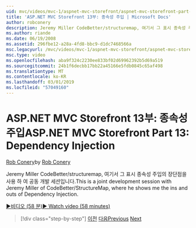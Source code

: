 ```yaml
---
uid: mvc/videos/mvc-1/aspnet-mvc-storefront/aspnet-mvc-storefront-part-13-dependency-injection
title: 'ASP.NET MVC Storefront 13부: 종속성 주입 | Microsoft Docs'
author: robconery
description: Jeremy Miller CodeBetter/structuremap, 여기서 그 표시 종속성 주입의 장단점을 사용 하 여 공동 개발 세션입니다.
ms.author: riande
ms.date: 06/19/2008
ms.assetid: 296fbe12-a28a-4fd8-bbc9-d1dc7468566a
msc.legacyurl: /mvc/videos/mvc-1/aspnet-mvc-storefront/aspnet-mvc-storefront-part-13-dependency-injection
msc.type: video
ms.openlocfilehash: aba9f324c2230ee833bf02d69962392b5d69a519
ms.sourcegitcommit: 24b1f6decbb17bb22a45166e5fdb0845c65af498
ms.translationtype: MT
ms.contentlocale: ko-KR
ms.lasthandoff: 03/01/2019
ms.locfileid: "57049160"
---
```

<a name="aspnet-mvc-storefront-part-13-dependency-injection"></a><span data-ttu-id="5a995-103">ASP.NET MVC Storefront 13부: 종속성 주입</span><span class="sxs-lookup"><span data-stu-id="5a995-103">ASP.NET MVC Storefront Part 13: Dependency Injection</span></span>
====================
<span data-ttu-id="5a995-104">[Rob Conery](https://github.com/robconery)</span><span class="sxs-lookup"><span data-stu-id="5a995-104">by [Rob Conery](https://github.com/robconery)</span></span>

<span data-ttu-id="5a995-105">Jeremy Miller CodeBetter/structuremap, 여기서 그 표시 종속성 주입의 장단점을 사용 하 여 공동 개발 세션입니다.</span><span class="sxs-lookup"><span data-stu-id="5a995-105">This is a joint development session with Jeremy Miller of CodeBetter/StructureMap, where he shows me the ins and outs of Dependency Injection.</span></span>

[<span data-ttu-id="5a995-106">&#9654;비디오 (58 분)</span><span class="sxs-lookup"><span data-stu-id="5a995-106">&#9654; Watch video (58 minutes)</span></span>](https://channel9.msdn.com/Blogs/ASP-NET-Site-Videos/aspnet-mvc-storefront-part-13-dependency-injection)

> [!div class="step-by-step"]
> <span data-ttu-id="5a995-107">[이전](aspnet-mvc-storefront-part-12-mocking.md)
> [다음](aspnet-mvc-storefront-part-14-rich-client-interaction.md)</span><span class="sxs-lookup"><span data-stu-id="5a995-107">[Previous](aspnet-mvc-storefront-part-12-mocking.md)
[Next](aspnet-mvc-storefront-part-14-rich-client-interaction.md)</span></span>
